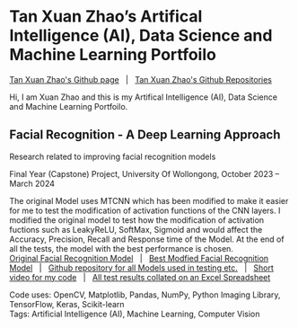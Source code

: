 # Tan Xuan Zhao’s Artifical Intelligence (AI), Data Science and Machine Learning Portfoilo
[Tan Xuan Zhao's Github page](https://github.com/tanxuanzhao) &nbsp; |  &nbsp; [Tan Xuan Zhao's Github Repositories](https://github.com/tanxuanzhao?tab=repositories)

Hi, I am Xuan Zhao and this is my Artifical Intelligence (AI), Data Science and Machine Learning Portfoilo.

## Facial Recognition - A Deep Learning Approach
Research related to improving facial recognition models

Final Year (Capstone) Project, University Of Wollongong, October 2023 – March 2024

The original Model uses MTCNN which has been modified to make it easier for me to test the modification of activation functions of the CNN layers. I modified the original model to test how the modification of activation fuctions such as LeakyReLU, SoftMax, Sigmoid and would affect the Accuracy, Precision, Recall and Response time of the Model. At the end of all the tests, the model with the best performance is chosen.\
[Original Facial Recognition Model](https://github.com/tanxuanzhao/Facial-Recognition-A-Deep-Learning-Approach/blob/main/MTCNN%20-%20%20Original.ipynb)
&nbsp; |  &nbsp;
[Best Modfied Facial Recognition Model](https://github.com/tanxuanzhao/Facial-Recognition-A-Deep-Learning-Approach/blob/main/MTCNN%20-%20%20Best%20Model.ipynb)
&nbsp; |  &nbsp;
[Github repository for all Models used in testing etc.](https://github.com/tanxuanzhao/Facial-Recognition-A-Deep-Learning-Approach)
&nbsp; |  &nbsp;
[Short video for my code](https://drive.google.com/file/d/1iL_Tz7jcMc8F2qI8sTtF8x0PVAxVNYV-/view)
&nbsp; |  &nbsp;
[All test results collated on an Excel Spreadsheet](https://docs.google.com/spreadsheets/d/1VRlNWW4ECAq2A-0j24l10WNPhOHGx97E/edit?pli=1&gid=434247271#gid=434247271)

Code uses: OpenCV, Matplotlib, Pandas, NumPy, Python Imaging Library, TensorFlow, Keras, Scikit-learn\
Tags: Artificial Intelligence (AI), Machine Learning, Computer Vision

